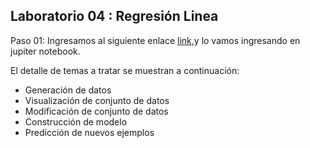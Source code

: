 ## Laboratorio 04 : Regresión Linea

Paso 01: Ingresamos al siguiente enlace [link](source/lab04-reg_lineal.ipynb),y lo vamos ingresando en jupiter notebook.

El detalle de temas a tratar se muestran a continuación:

- Generación de datos
- Visualización de conjunto de datos
- Modificación de conjunto de datos
- Construcción de modelo
- Predicción de nuevos ejemplos
